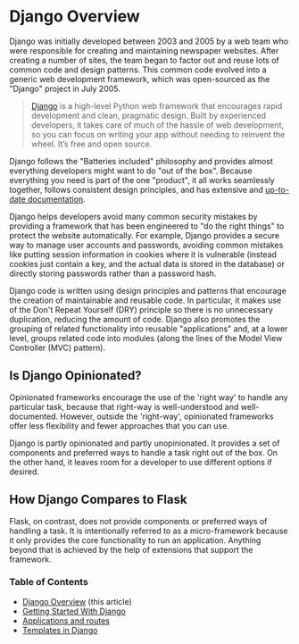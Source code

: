# Django Overview

Django was initially developed between 2003 and 2005 by a web team who were responsible for creating and maintaining newspaper websites. After creating a number of sites, the team began to factor out and reuse lots of common code and design patterns. This common code evolved into a generic web development framework, which was open-sourced as the "Django" project in July 2005.

> [Django](https://www.djangoproject.com/) is a high-level Python web framework that encourages rapid development and clean, pragmatic design. Built by experienced developers, it takes care of much of the hassle of web development, so you can focus on writing your app without needing to reinvent the wheel. It’s free and open source.

Django follows the "Batteries included" philosophy and provides almost everything developers might want to do "out of the box". Because everything you need is part of the one "product", it all works seamlessly together, follows consistent design principles, and has extensive and [up-to-date documentation](https://docs.djangoproject.com/en/4.1/).

Django helps developers avoid many common security mistakes by providing a framework that has been engineered to "do the right things" to protect the website automatically. For example, Django provides a secure way to manage user accounts and passwords, avoiding common mistakes like putting session information in cookies where it is vulnerable (instead cookies just contain a key, and the actual data is stored in the database) or directly storing passwords rather than a password hash.

Django code is written using design principles and patterns that encourage the creation of maintainable and reusable code. In particular, it makes use of the Don't Repeat Yourself (DRY) principle so there is no unnecessary duplication, reducing the amount of code. Django also promotes the grouping of related functionality into reusable "applications" and, at a lower level, groups related code into modules (along the lines of the Model View Controller (MVC) pattern).

## Is Django Opinionated?

Opinionated frameworks encourage the use of the 'right way' to handle any particular task, because that right-way is well-understood and well-documented. However, outside the 'right-way', opinionated frameworks offer less flexibility and fewer approaches that you can use.

Django is partly opinionated and partly unopinionated. It provides a set of components and preferred ways to handle a task right out of the box. On the other hand, it leaves room for a developer to use different options if desired.

## How Django Compares to Flask

Flask, on contrast, does not provide components or preferred ways of handling a task. It is intentionally referred to as a micro-framework because it only provides the core functionality to run an application. Anything beyond that is achieved by the help of extensions that support the framework.

### Table of Contents

- [Django Overview](01_getting_started.md) (this article)
- [Getting Started With Django](01_getting_started.md)
- [Applications and routes](02_applications_and_routes.md)
- [Templates in Django](03_templates.md)
